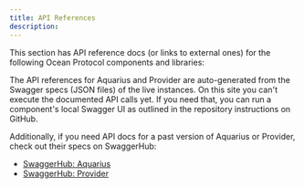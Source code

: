 ```yaml
---
title: API References
description:
---
```


This section has API reference docs (or links to external ones) for the following Ocean Protocol components and libraries:

<repo name="ocean.js"></repo>
<repo name="aquarius"></repo>
<repo name="provider"></repo>
<repo name="react"></repo>
<repo name="ocean.py"></repo>
<repo name="contracts"></repo>

The API references for Aquarius and Provider are auto-generated from the Swagger specs (JSON files) of the live instances. On this site you can't execute the documented API calls yet. If you need that, you can run a component's local Swagger UI as outlined in the repository instructions on GitHub.

Additionally, if you need API docs for a past version of Aquarius or Provider, check out their specs on SwaggerHub:

- [SwaggerHub: Aquarius](https://app.swaggerhub.com/apis/Ocean-Protocol/aquarius)
- [SwaggerHub: Provider](https://app.swaggerhub.com/apis/Ocean-Protocol/provider)
